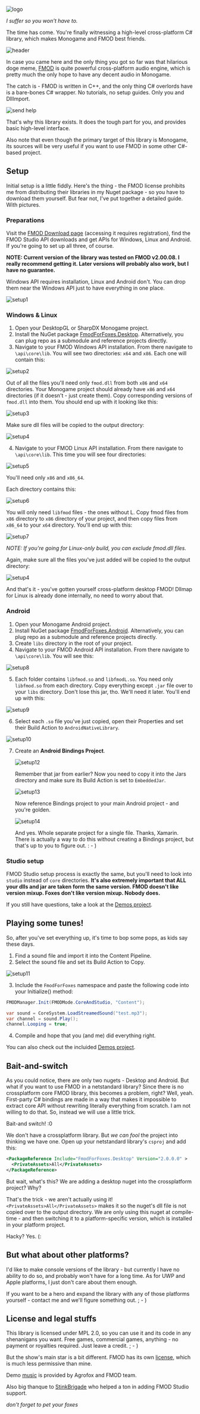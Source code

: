 

![logo](/Icon/icon.png)

*I suffer so you won't have to.*

The time has come. You're finally witnessing a high-level cross-platform C# library, which makes Monogame and FMOD best friends.

![header](/pics/ebites.png)

In case you came here and the only thing you got so far was that hilarious doge meme, [FMOD](http://fmod.org) is quite powerful cross-platform audio engine, which is pretty much the only hope to have any decent audio in Monogame. 

The catch is - FMOD is written in C++, and the only thing C# overlords have is a bare-bones C# wrapper. No tutorials, no setup guides. Only you and DllImport.

![send help](/pics/help.png)


That's why this library exists. It does the tough part for you, and provides basic high-level interface. 

Also note that even though the primary target of this library is Monogame, its sources will be very useful if you want to use FMOD in some other C#-based project.

## Setup

Initial setup is a little fiddly. Here's the thing - the FMOD license prohibits me from distributing their libraries in my Nuget package - so you have to download them yourself. But fear not, I've put together a detailed guide. With pictures.

### Preparations

Visit the [FMOD Download page](https://www.fmod.com/download) (accessing it requires registration), find the FMOD Studio API downloads and get APIs for Windows, Linux and Android. If you're going to set up all three, of course.

**NOTE: Current version of the library was tested on FMOD v2.00.08. I really recommend getting it. Later versions will probably also work, but I have no guarantee.**


Windows API requires installation, Linux and Android don't. You can drop them near the Windows API just to have everything in one place.

![setup1](/pics/setup1.png)

### Windows & Linux

1. Open your DesktopGL or SharpDX Monogame project.
2. Install the NuGet package [FmodForFoxes.Desktop](https://www.nuget.org/packages/FmodForFoxes.Desktop/). Alternatively, you can plug repo as a submodule and reference projects directly.
3. Navigate to your FMOD Windows API installation. From there navigate to `\api\core\lib`. You will see two directories: `x64` and `x86`. Each one will contain this:

![setup2](/pics/setup2.png)


Out of all the files you'll need only `fmod.dll` from both `x86` and `x64` directories. Your Monogame project should already have `x86` and `x64` directories (if it doesn't - just create them). Copy corresponding versions of `fmod.dll` into them. You should end up with it looking like this:


![setup3](/pics/setup3.png)

Make sure dll files will be copied to the output directory:

![setup4](/pics/setup4.png)

4. Navigate to your FMOD Linux API installation. From there navigate to `\api\core\lib`. This time you will see four directories: 

![setup5](/pics/setup5.png)

You'll need only `x86` and `x86_64`.

Each directory contains this:

![setup6](/pics/setup6.png)

You will only need `libfmod` files - the ones without L. Copy fmod files from `x86` directory to `x86` directory of your project, and then copy files from `x86_64` to your `x64` directory. You'll end up with this:

![setup7](/pics/setup7.png)

*NOTE: If you're going for Linux-only build, you can exclude fmod.dll files.*

Again, make sure all the files you've just added will be copied to the output directory:

![setup4](/pics/setup4.png)

And that's it - you've gotten yourself cross-platform desktop FMOD! Dllmap for Linux is already done internally, no need to worry about that.

### Android

1. Open your Monogame Android project.
2. Install NuGet package [FmodForFoxes.Android](https://www.nuget.org/packages/FmodForFoxes.Android/). Alternatively, you can plug repo as a submodule and reference projects directly.
3. Create `libs` directory in the root of your project.
4. Navigate to your FMOD Android API installation. From there navigate to  `\api\core\lib`. You will see this:

![setup8](/pics/setup8.png)

5. Each folder contains `libfmod.so` and `libfmodL.so`. 
You need only `libfmod.so` from each directory. Copy everything except `.jar` file over to your `libs` directory. Don't lose this jar, tho. We'll need it later. You'll end up with this:

![setup9](/pics/setup9.png)

6. Select each `.so` file you've just copied, open their Properties and set their Build Action to `AndroidNativeLibrary`.

![setup10](/pics/setup10.png)

7. Create an **Android Bindings Project**.

   ![setup12](/pics/setup12.png)

   Remember that jar from earlier? Now you need to copy it into the Jars directory and make sure its Build Action is set to `EmbeddedJar`.

   ![setup13](/pics/setup13.png)

   Now reference Bindings project to your main Android project - and you're golden. 

   ![setup14](/pics/setup14.png)

   And yes. Whole separate project for a single file. Thanks, Xamarin. There is actually a way to do this without creating a Bindings project, but that's up to you to figure out. : - )

### Studio setup

FMOD Studio setup process is exactly the same, but you'll need to look into `studio` instead of `core` directories. **It's also extremely important that ALL your dlls and jar are taken form the same version. FMOD doesn't like version mixup. Foxes don't like version mixup. Nobody does.** 

If you still have questions, take a look at the [Demos project](/FmodForFoxes.Samples).

## Playing some tunes!

So, after you've set everything up, it's time to bop some pops, as kids say these days.

1. Find a sound file and import it into the Content Pipeline.
2. Select the sound file and set its Build Action to Copy. 

![setup11](/pics/setup11.png)

3. Include the `FmodForFoxes` namespace and paste the following code into your
Initialize() method:
```c#
FMODManager.Init(FMODMode.CoreAndStudio, "Content");

var sound = CoreSystem.LoadStreamedSound("test.mp3");
var channel = sound.Play();
channel.Looping = true;
```
4. Compile and hope that you (and me) did everything right.

You can also check out the incluided [Demos project](/FmodForFoxes.Samples). 

## Bait-and-switch

As you could notice, there are only two nugets - Desktop and Android. But what if you want to use FMOD in a netstandard library? Since there is no crossplatform core FMOD library, this becomes a problem, right? Well, yeah. First-party C# bindings are made in a way that makes it impossible to extract core API without rewriting literally everything from scratch. I am not willing to do that. So, instead we will use a little trick. 

Bait-and switch! :0

We don't have a crossplatform library. But *we can fool* the project into thinking we have one. Open up your netstandard library's `csproj` and add this:

```xml
<PackageReference Include="FmodForFoxes.Desktop" Version="2.0.0.0" >
  <PrivateAssets>All</PrivateAssets>
</PackageReference>
```

But wait, what's this? We are adding a desktop nuget into the crossplatform project? Why? 

That's the trick - we aren't actually using it! `<PrivateAssets>All</PrivateAssets>` makes it so the nuget's dll file is not copied over to the output directory. We are only using this nuget at compile-time - and then switching it to a platform-specific version, which is installed in your platform project. 

Hacky? Yes. (:

## But what about other platforms?

I'd like to make console versions of the library - but currently I have no ability
to do so, and probably won't have for a long time. As for UWP and Apple platforms,
I just don't care about them enough. 

If you want to be a hero and expand the library with any of those platforms yourself - 
contact me and we'll figure something out. ; - )


## License and legal stuffs

This library is licensed under MPL 2.0, so you can use it and its code in any 
shenanigans you want. Free games, commercial games, anything - no payment or 
royalties required. Just leave a credit. ; - )

But the show's main star is a bit different. FMOD has its own [license](https://fmod.com/licensing#faq), 
which is much less permissive than mine. 

Demo [music](https://www.youtube.com/watch?v=zZ81qi90E-Y) is provided by Agrofox and FMOD team.



Also big thanque to [StinkBrigade](https://github.com/StinkBrigade) who helped a ton in adding FMOD Studio support.

*don't forget to pet your foxes*